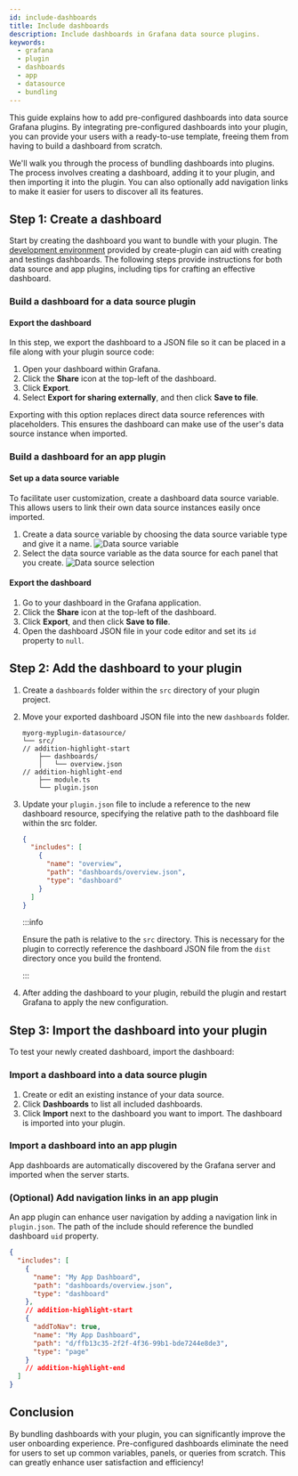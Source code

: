 ```yaml
---
id: include-dashboards
title: Include dashboards
description: Include dashboards in Grafana data source plugins.
keywords:
  - grafana
  - plugin
  - dashboards
  - app
  - datasource
  - bundling
---
```


This guide explains how to add pre-configured dashboards into data source Grafana plugins. By integrating pre-configured dashboards into your plugin, you can provide your users with a ready-to-use template, freeing them from having to build a dashboard from scratch.

We'll walk you through the process of bundling dashboards into plugins. The process involves creating a dashboard, adding it to your plugin, and then importing it into the plugin. You can also optionally add navigation links to make it easier for users to discover all its features.

## Step 1: Create a dashboard

Start by creating the dashboard you want to bundle with your plugin. The [development environment](/get-started/set-up-development-environment) provided by create-plugin can aid with creating and testings dashboards. The following steps provide instructions for both data source and app plugins, including tips for crafting an effective dashboard.

### Build a dashboard for a data source plugin

#### Export the dashboard

In this step, we export the dashboard to a JSON file so it can be placed in a file along with your plugin source code:

1. Open your dashboard within Grafana.
1. Click the **Share** icon at the top-left of the dashboard.
1. Click **Export**.
1. Select **Export for sharing externally**, and then click **Save to file**.

Exporting with this option replaces direct data source references with placeholders. This ensures the dashboard can make use of the user's data source instance when imported.

### Build a dashboard for an app plugin

#### Set up a data source variable

To facilitate user customization, create a dashboard data source variable. This allows users to link their own data source instances easily once imported.

1. Create a data source variable by choosing the data source variable type and give it a name.
   ![Data source variable](/img/app-dashboard-ds-variable.png)
1. Select the data source variable as the data source for each panel that you create.
   ![Data source selection](/img/app-dashboard-ds-select.png)

#### Export the dashboard

1. Go to your dashboard in the Grafana application.
1. Click the **Share** icon at the top-left of the dashboard.
1. Click **Export**, and then click **Save to file**.
1. Open the dashboard JSON file in your code editor and set its `id` property to `null`.

## Step 2: Add the dashboard to your plugin

1. Create a `dashboards` folder within the `src` directory of your plugin project.

1. Move your exported dashboard JSON file into the new `dashboards` folder.
   ```shell
   myorg-myplugin-datasource/
   └── src/
   // addition-highlight-start
       ├── dashboards/
       │   └── overview.json
   // addition-highlight-end
       ├── module.ts
       └── plugin.json
   ```
1. Update your `plugin.json` file to include a reference to the new dashboard resource, specifying the relative path to the dashboard file within the src folder.

   ```json title="src/plugin.json"
   {
     "includes": [
       {
         "name": "overview",
         "path": "dashboards/overview.json",
         "type": "dashboard"
       }
     ]
   }
   ```

   :::info

   Ensure the path is relative to the `src` directory. This is necessary for the plugin to correctly reference the dashboard JSON file from the `dist` directory once you build the frontend.

   :::

1. After adding the dashboard to your plugin, rebuild the plugin and restart Grafana to apply the new configuration.

## Step 3: Import the dashboard into your plugin

To test your newly created dashboard, import the dashboard:

### Import a dashboard into a data source plugin

1. Create or edit an existing instance of your data source.
1. Click **Dashboards** to list all included dashboards.
1. Click **Import** next to the dashboard you want to import. The dashboard is imported into your plugin.

### Import a dashboard into an app plugin

App dashboards are automatically discovered by the Grafana server and imported when the server starts.

### (Optional) Add navigation links in an app plugin

An app plugin can enhance user navigation by adding a navigation link in `plugin.json`. The path of the include should reference the bundled dashboard `uid` property.

```json title="src/plugin.json"
{
  "includes": [
    {
      "name": "My App Dashboard",
      "path": "dashboards/overview.json",
      "type": "dashboard"
    },
    // addition-highlight-start
    {
      "addToNav": true,
      "name": "My App Dashboard",
      "path": "d/ffb13c35-2f2f-4f36-99b1-bde7244e8de3",
      "type": "page"
    }
    // addition-highlight-end
  ]
}
```

## Conclusion

By bundling dashboards with your plugin, you can significantly improve the user onboarding experience. Pre-configured dashboards eliminate the need for users to set up common variables, panels, or queries from scratch. This can greatly enhance user satisfaction and efficiency!
